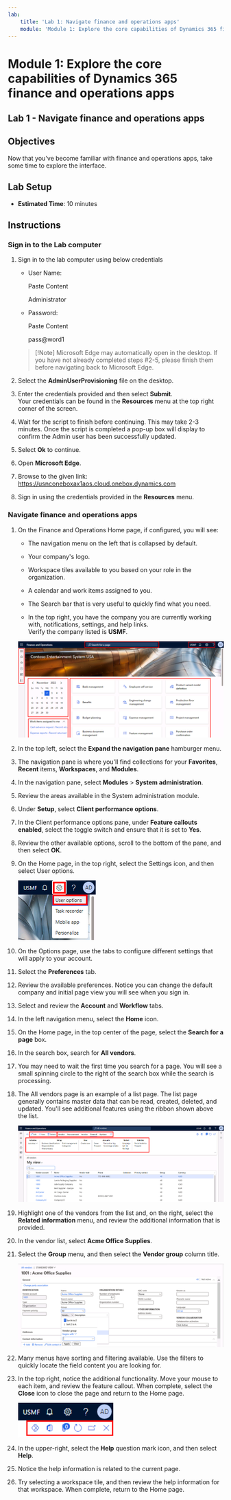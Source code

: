 ```yaml
---
lab:
    title: 'Lab 1: Navigate finance and operations apps'
    module: 'Module 1: Explore the core capabilities of Dynamics 365 finance and operations apps'
---
```


# Module 1: Explore the core capabilities of Dynamics 365 finance and operations apps

## Lab 1 - Navigate finance and operations apps

## Objectives

Now that you've become familiar with finance and operations apps, take some time to explore the interface.

## Lab Setup

- **Estimated Time**: 10 minutes

## Instructions

### Sign in to the Lab computer

1. Sign in to the lab computer using below credentials

    - User Name:

        Paste Content

        Administrator

    - Password:

        Paste Content

        pass@word1

    >[!Note] Microsoft Edge may automatically open in the desktop. If you have not already completed steps #2-5, please finish them before navigating back to Microsoft Edge.

1. Select the **AdminUserProvisioning** file on the desktop.

1. Enter the credentials provided and then select **Submit**.  
Your credentials can be found in the **Resources** menu at the top right corner of the screen.

1. Wait for the script to finish before continuing. This may take 2-3 minutes. Once the script is completed a pop-up box will display to confirm the Admin user has been successfully updated.

1. Select **Ok** to continue.

1. Open **Microsoft Edge**.

1. Browse to the given link: <https://usnconeboxax1aos.cloud.onebox.dynamics.com>

1. Sign in using the credentials provided in the **Resources** menu.

### Navigate finance and operations apps
1. On the Finance and Operations Home page, if configured, you will see:

    - The navigation menu on the left that is collapsed by default.

    - Your company's logo.

    - Workspace tiles available to you based on your role in the organization.

    - A calendar and work items assigned to you.

    - The Search bar that is very useful to quickly find what you need.

    - In the top right, you have the company you are currently working with, notifications, settings, and help links.  
    Verify the company listed is **USMF**.

    ![Dynamics 365 Finance and Operations home page with areas highlighted.](./media/m1-common-home-page.png)

1. In the top left, select the **Expand the navigation pane** hamburger menu.

1. The navigation pane is where you'll find collections for your **Favorites**, **Recent** items, **Workspaces**, and **Modules**.

1. In the navigation pane, select **Modules** > **System administration**.

1. Review the areas available in the System administration module.

1. Under **Setup**, select **Client performance options**.

1. In the Client performance options pane, under **Feature callouts enabled**, select the toggle switch and ensure that it is set to **Yes**.

1. Review the other available options, scroll to the bottom of the pane, and then select **OK**.

1. On the Home page, in the top right, select the Settings icon, and then select User options.

    ![Screenshot showing Settings icon and  User options dropdown list](./media/m1-common-settings-user-settings.png)

1. On the Options page, use the tabs to configure different settings that will apply to your account.

1. Select the **Preferences** tab.

1. Review the available preferences. Notice you can change the default company and initial page view you will see when you sign in.

1. Select and review the **Account** and **Workflow** tabs.

1. In the left navigation menu, select the **Home** icon.

1. On the Home page, in the top center of the page, select the **Search for a page** box.

1. In the search box, search for **All vendors**.

1. You may need to wait the first time you search for a page. You will see a small spinning circle to the right of the search box while the search is processing.

1. The All vendors page is an example of a list page. The list page generally contains master data that can be read, created, deleted, and updated. You'll see additional features using the ribbon shown above the list.

    ![All vendor list with menu features highlighted](./media/m1-common-all-vendor-list-page.png)

1. Highlight one of the vendors from the list and, on the right, select the **Related information** menu, and review the additional information that is provided.

1. In the vendor list, select **Acme Office Supplies**.

1. Select the **Group** menu, and then select the **Vendor group** column title.

    ![A screenshot of the Vendor group column title for Acme Office Supplies.](./media/m1-common-vendor-group-menu-24493345.png)

1. Many menus have sorting and filtering available. Use the filters to quickly locate the field content you are looking for.

1. In the top right, notice the additional functionality. Move your mouse to each item, and review the feature callout. When complete, select the **Close** icon to close the page and return to the Home page.

    ![List page upper-right menu showing additional features for connecting to Power Apps, Office apps, Refresh page, Open in new window, and Close buttons](./media/m1-common-list-page-additional-features-menu.png)

1. In the upper-right, select the **Help** question mark icon, and then select **Help**.

1. Notice the help information is related to the current page.

1. Try selecting a workspace tile, and then review the help information for that workspace. When complete, return to the Home page.
